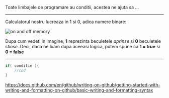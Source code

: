 Toate limbajele de programare au conditii, acestea ne ajuta sa ...

---

Calculatorul nostru lucreaza in 1 si 0, adica numere binare:

![on and off memory](https://i.ytimg.com/vi/Xpk67YzOn5w/mqdefault.jpg)

Dupa cum vedeti in imagine, **1** reprezinta beculetele *aprinse* si **0** beculetele *stinse*.
Deci, daca ne luam dupa aceeasi logica, putem spune ca __1 = true__ si __0 = false__

---

```c
if( conditie ){
    //cod
}
```



https://docs.github.com/en/github/writing-on-github/getting-started-with-writing-and-formatting-on-github/basic-writing-and-formatting-syntax